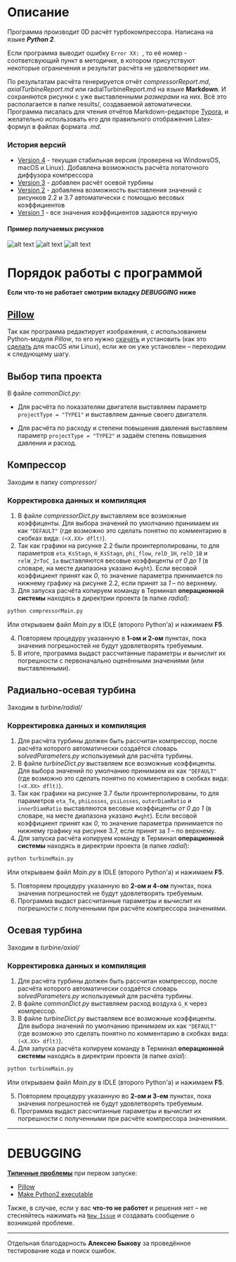# Описание
Программа производит 0D расчёт турбокомпрессора. Написана на языке **_Python 2_**.

Если программа выводит ошибку `Error XX: `, то её номер - соответсвующий пункт в методичке, в котором присутствуют некоторые ограничения и результат расчёта не удовлетворяет им.

По результатам расчёта генерируется отчёт  _compressorReport.md_, _axialTurbineReport.md_  или radialTurbineReport.md на языке **Markdown**. И сохраняются рисунки с уже выставленными _размерами_ на них. Всё это располагается в папке results/, создаваемой автоматически. Программа писалась для чтения отчётов  Markdown-редакторе [Typora](https://typora.io), и желательно использовать  его для правильного отображения Latex-формул в файлах формата _.md_.

### История версий
* [Version 4](https://github.com/StasF1/turboCharger/archive/master.zip) - текущая стабильная версия (проверена на WindowsOS, macOS и Linux). Добавлена возможность расчёта лопаточного диффузора компрессора
* [Version 3](https://github.com/StasF1/turboCharger/archive/2f434710fcaaf7b3490b27ce547eeb675d5640c9.zip) - добавлен расчёт осевой турбины
* [Version 2](https://github.com/StasF1/turboCharger/archive/b662077078b15b35b4018b8175d48d35511bdbf9.zip) - добавлена возможность выставления значений с рисунков 2.2 и 3.7 автоматически с помощью весовых коэффициентов
* [Version 1](https://github.com/StasF1/turboCharger/archive/6426ec34df5ef5c2d30bfc3fbf852d39bd998852.zip) - все значения коэффициентов задаются вручную

#### Пример получаемых рисунков

![alt text](https://github.com/StasF1/READMEPictures/blob/master/turboCharger/axisCut.png)
![alt text](https://github.com/StasF1/READMEPictures/blob/master/turboCharger/blades.png)
![alt text](https://github.com/StasF1/READMEPictures/blob/master/turboCharger/inTurbineWheel.png)

# Порядок работы с программой

**Если что-то не работает смотрим вкладку *DEBUGGING* ниже**

## [Pillow](https://files.pythonhosted.org/packages/d0/3e/4cc798796d4c3cdb9bf8a000cd6a3f4073879696b514038e5bff78a86300/Pillow-2.5.3.win-amd64-py2.7.exe#md5=33c3a581ff1538b4f79b4651084090c8)
Так как программа редактирует изображения, с использованием Python-модуля _Pillow_, то его нужно [скачать](https://files.pythonhosted.org/packages/d0/3e/4cc798796d4c3cdb9bf8a000cd6a3f4073879696b514038e5bff78a86300/Pillow-2.5.3.win-amd64-py2.7.exe#md5=33c3a581ff1538b4f79b4651084090c8) и установить (как это [сделать](https://github.com/StasF1/turboCharger/issues/2) для macOS или Linux), если же он уже установлен – переходим к следующему шагу.

## Выбор типа проекта

В файле _commonDict.py_:

-  Для расчёта по показателям двигателя выставляем параметр  `projectType = "TYPE1"` и выставляем данные своего двигателя.

-  Для расчёта по расходу и степени повышения давления выставляем параметр `projectType = "TYPE2"` и задаём степень повышения давления и расход.

## Компрессор

Заходим в папку _compressor_/

### Корректировка данных и компиляция 
1. В файле _compressorDict.py_ выставляем все возможные коэффиценты. Для выбора значений по умолчанию принимаем их как `"DEFAULT"` (где возможно это сделать понятно по комментарию в скобках вида: `(<X.XX> dflt)`).
2. Так как графики на рисунке 2.2 были проинтерполированы, то для параметров `eta_KsStagn`, `H_KsStagn`, `phi_flow`, `relD_1H`, `relD_1B` и `relW_2rToC_1a` выставляются весовые коэффиценты *от 0 до 1* (в словаре, на месте диапазона указано `#wght`). Если весовой коэффициент принят как *0*, то значение параметра принимается по нижнему графику на рисунке 2.2, если принят за *1* – по верхнему.
3. Для запуска расчёта копируем команду в Терминал **операционной системы** находясь в директрии проекта (в папке _radial_): 

```bash
python compressorMain.py
```
Или открываем файл _Main.py_ в IDLE (второго Python'a) и нажимаем **F5**.

4. Повторяем процедуру указанную в **1-ом *и* 2-ом** пунктах, пока значения погрешностей не будут удовлетворять требуемым.
5. В итоге, программа выдаст рассчитанные параметры и вычислит их погрешности с первоначально оценёнными значениями (или выставленными).

## Радиально-осевая турбина
Заходим в  *turbine/radial/*

### Корректировка данных и компиляция
1. Для расчёта турбины должен быть рассчитан компрессор, после расчёта которого автоматически создаётся словарь _solvedParameters.py_ используемый для расчёта турбины.
2. В файле _turbineDict.py_ выставляем все возможные коэффиценты. Для выбора значений по умолчанию принимаем их как `"DEFAULT"` (где возможно это сделать понятно по комментарию в скобках вида: `(<X.XX> dflt)`).
3. Так как графики на рисунке 3.7 были проинтерполированы, то для параметров `eta_Te`, `phiLosses`, `psiLosses`, `outerDiamRatio` и `innerDiamRatio` выставляются весовые коэффиценты *от 0 до 1* (в словаре, на месте диапазона указано `#wght`). Если весовой коэффициент принят как *0*, то значение параметра принимается по нижнему графику на рисунке 3.7, если принят за *1* – по верхнему.
4. Для запуска расчёта копируем команду в Терминал **операционной системы** находясь в директрии проекта (в папке _radial_): 

```bash
python turbineMain.py
```

Или открываем файл _Main.py_ в IDLE (второго Python'a) и нажимаем **F5**.

5. Повторяем процедуру указанную во **2-ом *и* 4-ом** пунктах, пока значения погрешностей не будут удовлетворять требуемым.
6. Программа выдаст рассчитанные параметры и вычислит их погрешности с полученными при расчёте компрессора значениями.

##  Осевая турбина
Заходим в  *turbine/axial/*

### Корректировка данных и компиляция 
1. Для расчёта турбины должен быть рассчитан компрессор, после расчёта которого автоматически создаётся словарь _solvedParameters.py_ используемый для расчёта турбины.
2. В файле _commonDict.py_ выставляем расход воздуха `G_K` через компрессор.
3. В файле _turbineDict.py_ выставляем все возможные коэффиценты. Для выбора значений по умолчанию принимаем их как `"DEFAULT"` (где возможно это сделать понятно по комментарию в скобках вида: `(<X.XX> dflt)`).
4. Для запуска расчёта копируем команду в Терминал **операционной системы** находясь в директрии проекта (в папке _axial_): 

```bash
python turbineMain.py
```
Или открываем файл _Main.py_ в IDLE (второго Python'a) и нажимаем **F5**.

5. Повторяем процедуру указанную во **2-ом *и* 3-ем** пунктах, пока значения погрешностей не будут удовлетворять требуемым.
6. Программа выдаст рассчитанные параметры и вычислит их погрешности с полученными при расчёте компрессора значениями.

---
# DEBUGGING
**[Типичные проблемы](https://github.com/StasF1/turboCharger/issues?utf8=✓&q=is%3Aissue+is%3Aclosed+label%3A%22good+first+issue%22+)** при первом запуске:

- [Pillow](https://github.com/StasF1/turboCharger/issues/2)
- [Make Python2 executable](https://github.com/StasF1/turboCharger/issues/3)

Также, в случае, если у вас **что-то не работет** и решения нет – не стесняйтесь нажимать на [`New Issue`](https://github.com/StasF1/turboCharger/issues?utf8=✓&q=) и создавать сообщение о возникшей проблеме.

---
Отдельная благодарность **Алексею Быкову** за проведённое тестирование кода и поиск ошибок.

